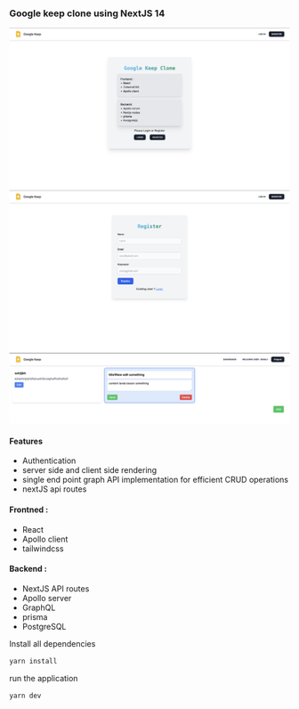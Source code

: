 ### Google keep clone using NextJS 14

![1st-pic](/screenshots/pic1.png)
![2nd-pic](/screenshots/pic2.png)
![3rd-pic](/screenshots/pic3.png)


#### Features
- Authentication
- server side and client side rendering
- single end point graph API implementation for efficient CRUD operations
- nextJS api routes

#### Frontned :
- React
- Apollo client
- tailwindcss

#### Backend :
- NextJS API routes
- Apollo server
- GraphQL
- prisma
- PostgreSQL

Install all dependencies
```bash
yarn install
```

run the application
```bash
yarn dev
```
